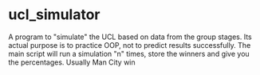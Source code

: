 # ucl_simulator
A program to "simulate" the UCL based on data from the group stages. Its actual purpose is to practice OOP, not to predict results successfully.
The main script will run a simulation "n" times, store the winners and give you the percentages. Usually Man City win
